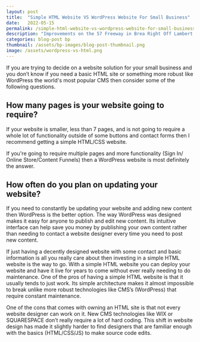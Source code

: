 ```yaml
---
layout: post
title:  "Simple HTML Website VS WordPress Website For Small Business"
date:   2022-05-15
permalink: /simple-html-website-vs-wordpress-website-for-small-business
description: "Improvements on the 57 Freeway in Brea Right Off Lambert Signal A Higher Flow of Foot Traffic"
categories: blog-post bp
thumbnail: /assets/bp-images/blog-post-thumbnail.png
image: /assets/wordpress-vs-html.png
---
```


If you are trying to decide on a website solution for your small business and you don’t know if you need a basic HTML site or something more robust like WordPress the world's most popular CMS then consider some of the following questions.

## How  many pages is your website going to require?

If your website is smaller, less than 7 pages, and is not going to require a whole lot of functionality outside of some buttons and contact forms then I recommend getting a simple HTML/CSS website.  

If you're going to require multiple pages and more functionality (Sign In/ Online Store/Content Funnels) then a WordPress website is most definitely the answer.

## How often do you plan on updating your website?

If you need to constantly be updating your website and adding new content then WordPress is the better option.  The way WordPress was designed makes it easy for anyone to publish and edit new content.  Its intuitive interface can help save you money by publishing your own content rather than needing to contact a website designer every time you need to post new content.

If just having a decently designed website with some contact and basic information is all you really care about then investing in a simple HTML website is the way to go.  With a simple HTML website you can deploy your website and have it live for years to come without ever really needing to do maintenance.  One of the pros of having a simple HTML website is that it usually tends to just work.  Its simple architecture makes it almost impossible to break unlike more robust technologies like CMS’s (WordPress) that require constant maintenance.

One of the cons that comes with owning an HTML site is that not every website designer can work on it.  New CMS technologies like WIX or SQUARESPACE don’t really require a lot of hard coding.  This shift in website design has made it slightly harder to find designers that are familiar enough with the basics (HTML/CSS/JS) to make source code edits.  
